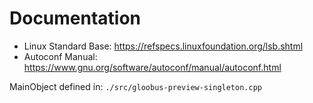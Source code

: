 # Documentation

- Linux Standard Base: <https://refspecs.linuxfoundation.org/lsb.shtml>
- Autoconf Manual: <https://www.gnu.org/software/autoconf/manual/autoconf.html>

MainObject defined in: `./src/gloobus-preview-singleton.cpp`
